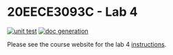 # 20EECE3093C - Lab 4

[![unit test](https://github.com/BadrElA/lab-4-BadrElA/actions/workflows/ci-pytest.yaml/badge.svg?event=push)](https://github.com/BadrElA/lab-4-BadrElA/actions/workflows/ci-pytest.yaml)
[![doc generation](https://github.com/BadrElA/lab-4-BadrElA/actions/workflows/ci-sphinx.yaml/badge.svg?event=push)](https://github.com/BadrElA/lab-4-BadrElA/actions/workflows/ci-sphinx.yaml)

Please see the course website for the lab 4 [instructions](https://20eece3093c-24ss.github.io/graded_artifacts/lab_assignments/lab_4.html).
